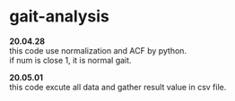 # gait-analysis

<p>
  <strong>20.04.28</strong><br>
  this code use normalization and ACF by python.<br>
  if num is close 1, it is normal gait. 
</p>

<p>
  <strong>20.05.01</strong><br>
  this code excute all data and gather result value in csv file.<br>
</p>
  
